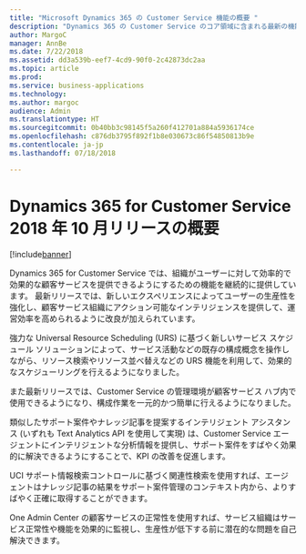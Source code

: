 ```yaml
---
title: "Microsoft Dynamics 365 の Customer Service 機能の概要 "
description: "Dynamics 365 の Customer Service のコア領域に含まれる最新の機能とエンゲージメントについて説明します。"
author: MargoC
manager: AnnBe
ms.date: 7/22/2018
ms.assetid: dd3a539b-eef7-4cd9-90f0-2c42873dc2aa
ms.topic: article
ms.prod: 
ms.service: business-applications
ms.technology: 
ms.author: margoc
audience: Admin
ms.translationtype: HT
ms.sourcegitcommit: 0b40bb3c98145f5a260f412701a884a5936174ce
ms.openlocfilehash: c876db3795f892f1b8e030673c86f54850813b9e
ms.contentlocale: ja-jp
ms.lasthandoff: 07/18/2018

---
```

# <a name="overview-of-dynamics-365-for-customer-service-october-18-release"></a>Dynamics 365 for Customer Service 2018 年 10 月リリースの概要

[!include[banner](../../../includes/banner.md)]


Dynamics 365 for Customer Service では、組織がユーザーに対して効率的で効果的な顧客サービスを提供できるようにするための機能を継続的に提供しています。 最新リリースでは、新しいエクスペリエンスによってユーザーの生産性を強化し、顧客サービス組織にアクション可能なインテリジェンスを提供して、運営効率を高められるように改良が加えられています。

強力な Universal Resource Scheduling (URS) に基づく新しいサービス スケジュール ソリューションによって、サービス活動などの既存の構成概念を操作しながら、リソース検索やリソース並べ替えなどの URS 機能を利用して、効果的なスケジューリングを行えるようになりました。 

また最新リリースでは、Customer Service の管理環境が顧客サービス ハブ内で使用できるようになり、構成作業を一元的かつ簡単に行えるようになりました。 

類似したサポート案件やナレッジ記事を提案するインテリジェント アシスタンス (いずれも Text Analytics API を使用して実現) は、Customer Service エージェントにインテリジェントな分析情報を提供し、サポート案件をすばやく効果的に解決できるようにすることで、KPI の改善を促進します。

UCI サポート情報検索コントロールに基づく関連性検索を使用すれば、エージェントはナレッジ記事の結果をサポート案件管理のコンテキスト内から、よりすばやく正確に取得することができます。 

One Admin Center の顧客サービスの正常性を使用すれば、サービス組織はサービス正常性や機能を効果的に監視し、生産性が低下する前に潜在的な問題を自己解決できます。


